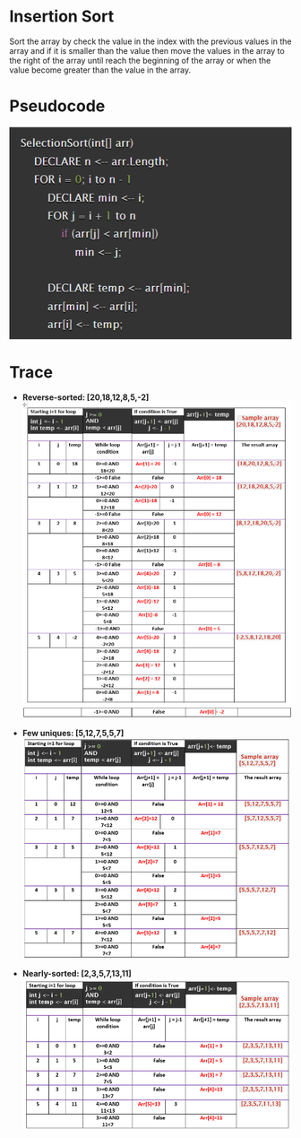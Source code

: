 # Insertion Sort
Sort the array by check the value in the index with the previous values in the array and if it is smaller than the value then move the values in the array to the right of the array until reach the beginning of the array or when the value become greater than the value in the array.  

# Pseudocode
![pesudocode](./Images/pesudocode.PNG)  

# Trace
* **Reverse-sorted: [20,18,12,8,5,-2]**  
![array1](./Images/array1.PNG)  
![array11](./Images/array11.PNG)  
  
* **Few uniques: [5,12,7,5,5,7]**  
![array2](./Images/array2.PNG)  
  
* **Nearly-sorted: [2,3,5,7,13,11]**  
![array3](./Images/array3.PNG)  
  
